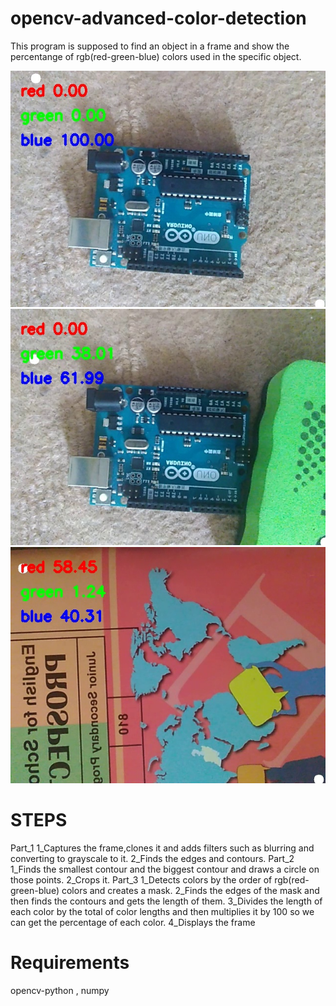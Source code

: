 # opencv-advanced-color-detection
This program is supposed to find an object in a frame and show the percentange of rgb(red-green-blue) colors used in the specific object.

![](https://github.com/Moeed1mdnzh/opencv-advanced-color-detection/blob/main/example1.jpg)
![](https://github.com/Moeed1mdnzh/opencv-advanced-color-detection/blob/main/example2.jpg)
![](https://github.com/Moeed1mdnzh/opencv-advanced-color-detection/blob/main/example3.jpg)
# STEPS
Part_1
1_Captures the frame,clones it and adds filters such as blurring and converting to grayscale to it.
2_Finds the edges and contours.
Part_2
1_Finds the smallest contour and the biggest contour and draws a circle on those points.
2_Crops it.
Part_3
1_Detects colors by the order of rgb(red-green-blue) colors and creates a mask.
2_Finds the edges of the mask and then finds the contours and gets the length of them.
3_Divides the length of each color by the total of color lengths and then multiplies it by 100 so we can get the percentage of each color.
4_Displays the frame
# Requirements
opencv-python , numpy

